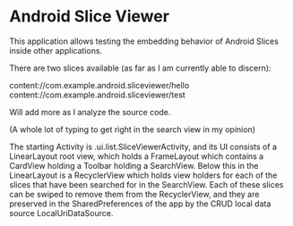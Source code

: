 Android Slice Viewer
=====================

This application allows testing the embedding behavior of Android Slices inside
other applications.

There are two slices available (as far as I am currently able to discern):

content://com.example.android.sliceviewer/hello
content://com.example.android.sliceviewer/test

Will add more as I analyze the source code.

(A whole lot of typing to get right in the search view in my opinion)

The starting Activity is .ui.list.SliceViewerActivity, and its UI consists of a LinearLayout root
view, which holds a FrameLayout which contains a CardView holding a Toolbar holding a SearchView.
Below this in the LinearLayout is a RecyclerView which holds view holders for each of the slices
that have been searched for in the SearchView. Each of these slices can be swiped to remove them
from the RecyclerView, and they are preserved in the SharedPreferences of the app by the CRUD local
data source LocalUriDataSource.

